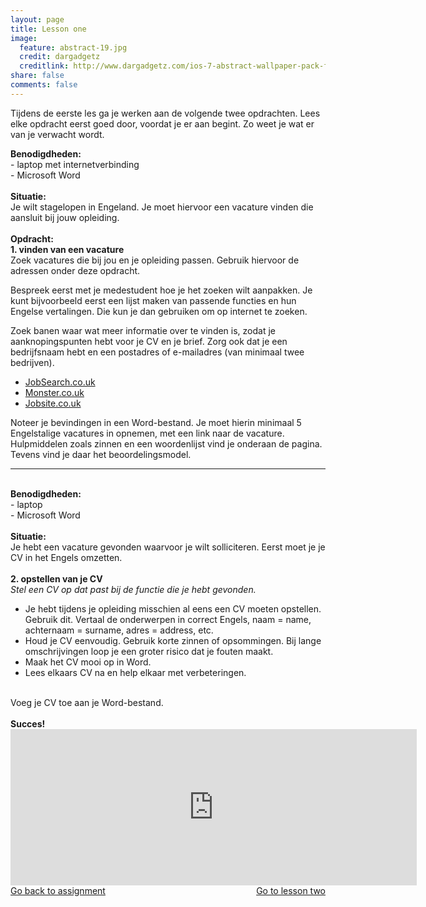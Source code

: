 ```yaml
---
layout: page
title: Lesson one
image:
  feature: abstract-19.jpg
  credit: dargadgetz
  creditlink: http://www.dargadgetz.com/ios-7-abstract-wallpaper-pack-for-iphone-5-and-ipod-touch-retina/
share: false
comments: false
---
```

Tijdens de eerste les ga je werken aan de volgende twee opdrachten. Lees elke opdracht eerst goed door, voordat je er aan begint. Zo weet je wat er van je verwacht wordt.

<b>Benodigdheden:</b>
<br>- laptop met internetverbinding
<br>- Microsoft Word
<br>
<br>
<b>Situatie:</b>
<br>Je wilt stagelopen in Engeland. Je moet hiervoor een vacature vinden die aansluit bij jouw opleiding.
<br>
<br>
<b>Opdracht:</b>
<br><b>1. vinden van een vacature</b>
<br>Zoek vacatures die bij jou en je opleiding passen. Gebruik hiervoor de adressen onder deze opdracht.

Bespreek eerst met je medestudent hoe je het zoeken wilt aanpakken. Je kunt bijvoorbeeld eerst een lijst maken van passende functies en hun Engelse vertalingen. Die kun je dan gebruiken om op internet te zoeken.

Zoek banen waar wat meer informatie over te vinden is, zodat je aanknopingspunten hebt voor je CV en je brief. Zorg ook dat je een bedrijfsnaam hebt en een postadres of e-mailadres (van minimaal twee bedrijven).

<ul>
<li><a href="http://www.jobsearch.co.uk/" target="_blank">JobSearch.co.uk</a></li>
<li><a href="http://www.monster.co.uk/" target="_blank">Monster.co.uk</a></li>
<li><a href="http://www.jobsite.co.uk/" target="_blank">Jobsite.co.uk</a></li>
</ul>

Noteer je bevindingen in een Word-bestand. Je moet hierin minimaal 5 Engelstalige vacatures in opnemen, met een link naar de vacature. Hulpmiddelen zoals zinnen en een woordenlijst vind je onderaan de pagina. Tevens vind je daar het beoordelingsmodel. 
<br>
<hr>
<br>
<b>Benodigdheden:</b>
<br>- laptop
<br>- Microsoft Word
<br>
<br>
<b>Situatie:</b>
<br>Je hebt een vacature gevonden waarvoor je wilt solliciteren. Eerst moet je je CV in het Engels omzetten. 
<br>
<br>
<b>2. opstellen van je CV</b>
<br><i>Stel een CV op dat past bij de functie die je hebt gevonden.</i>
   <ul>
<li> Je hebt tijdens je opleiding misschien al eens een CV moeten opstellen. Gebruik dit. Vertaal de onderwerpen in correct Engels, naam = name, achternaam = surname, adres = address, etc. </li>
<li> Houd je CV eenvoudig. Gebruik korte zinnen of opsommingen. Bij lange omschrijvingen loop je een groter risico dat je fouten maakt. </li>
<li> Maak het CV mooi op in Word. </li>
<li> Lees elkaars CV na en help elkaar met verbeteringen. </li>
   </ul>
<br>Voeg je CV toe aan je Word-bestand.
<br>
<br>
<b>Succes!</b>

<iframe src="https://drive.google.com/embeddedfolderview?id=0BycjBNS3AKDWcmdvWXE4b3RpTFk#list" width="650" height="250" frameborder="0"></iframe>


<div style="float: left"> 
<a href="{{ site.url }}/groepsopdracht/assignment/" class="btn">Go back to assignment</a>
</div>

<div style="float: right"> 
<a href="{{ site.url }}/groepsopdracht/lesson-two/" class="btn">Go to lesson two</a>
</div>